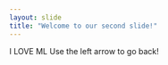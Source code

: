 ```yaml
---
layout: slide
title: "Welcome to our second slide!"
---
```

I LOVE ML
Use the left arrow to go back!

